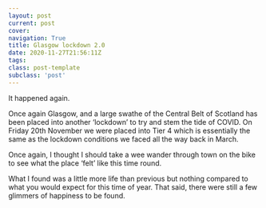```yaml
---
layout: post
current: post
cover: 
navigation: True
title: Glasgow lockdown 2.0
date: 2020-11-27T21:56:11Z
tags: 
class: post-template
subclass: 'post'
---
```

It happened again.

Once again Glasgow, and a large swathe of the Central Belt of Scotland has been placed into another ‘lockdown’ to try and stem the tide of COVID. On Friday 20th November we were placed into Tier 4 which is essentially the same as the lockdown conditions we faced all the way back in March.

Once again, I thought I should take a wee wander through town on the bike to see what the place ‘felt’ like this time round.

What I found was a little more life than previous but nothing compared to what you would expect for this time of year. That said, there were still a few glimmers of happiness to be found.

